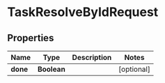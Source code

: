 

# TaskResolveByIdRequest


## Properties

| Name | Type | Description | Notes |
|------------ | ------------- | ------------- | -------------|
|**done** | **Boolean** |  |  [optional] |



